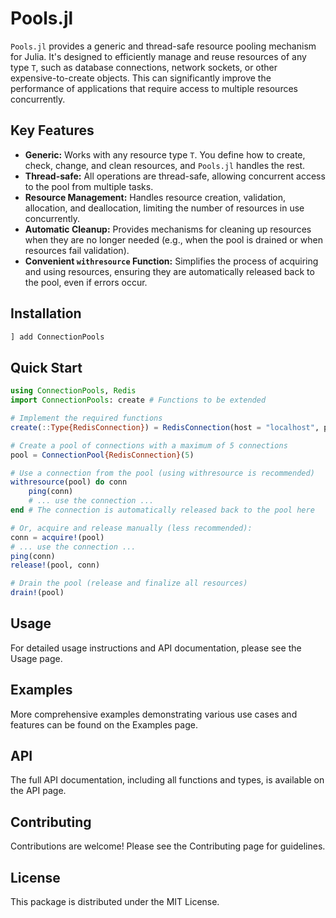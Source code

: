 # Pools.jl

`Pools.jl` provides a generic and thread-safe resource pooling mechanism for Julia.  It's designed to efficiently manage and reuse resources of any type `T`, such as database connections, network sockets, or other expensive-to-create objects.  This can significantly improve the performance of applications that require access to multiple resources concurrently.

## Key Features

*   **Generic:**  Works with any resource type `T`.  You define how to create, check, change, and clean resources, and `Pools.jl` handles the rest.
*   **Thread-safe:**  All operations are thread-safe, allowing concurrent access to the pool from multiple tasks.
*   **Resource Management:**  Handles resource creation, validation, allocation, and deallocation, limiting the number of resources in use concurrently.
*   **Automatic Cleanup:** Provides mechanisms for cleaning up resources when they are no longer needed (e.g., when the pool is drained or when resources fail validation).
*   **Convenient `withresource` Function:** Simplifies the process of acquiring and using resources, ensuring they are automatically released back to the pool, even if errors occur.

## Installation

```julia
] add ConnectionPools
```

## Quick Start

```julia
using ConnectionPools, Redis
import ConnectionPools: create # Functions to be extended

# Implement the required functions
create(::Type{RedisConnection}) = RedisConnection(host = "localhost", port = 6379, db = 3)

# Create a pool of connections with a maximum of 5 connections
pool = ConnectionPool{RedisConnection}(5)

# Use a connection from the pool (using withresource is recommended)
withresource(pool) do conn
    ping(conn)
    # ... use the connection ...
end # The connection is automatically released back to the pool here

# Or, acquire and release manually (less recommended):
conn = acquire!(pool)
# ... use the connection ...
ping(conn)
release!(pool, conn)

# Drain the pool (release and finalize all resources)
drain!(pool)
```

## Usage
For detailed usage instructions and API documentation, please see the Usage page.

## Examples
More comprehensive examples demonstrating various use cases and features can be found on the Examples page.

## API
The full API documentation, including all functions and types, is available on the API page.

## Contributing
Contributions are welcome! Please see the Contributing page for guidelines.

## License
This package is distributed under the MIT License.
